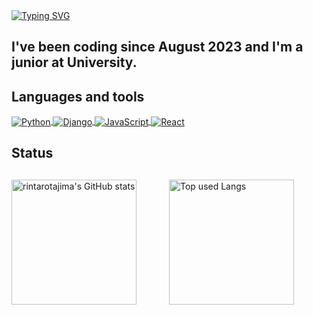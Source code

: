 <a href="https://git.io/typing-svg">
  <img align="center" src="https://readme-typing-svg.herokuapp.com?font=Shippori+Antique+B1&size=30&pause=5000&color=1D52F7&random=false&width=435&lines=Thank+you+for+visiting." alt="Typing SVG" />
</a>

<h2>I've been coding since August 2023 and I'm a junior at University.</h1> 

<h2>Languages and tools</h2>

<a href="https://github.com/rintarotajima/">
  <img align="center" src="https://skillicons.dev/icons?i=python" alt="Python">
</a>
<a href="https://github.com/rintarotajima/">
  <img align="center" src="https://skillicons.dev/icons?i=django" alt="Django">
</a>
<a href="https://github.com/rintarotajima/">
  <img align="center" src="https://skillicons.dev/icons?i=js" alt="JavaScript">
</a>
<a href="https://github.com/rintarotajima/">
  <img align="center" src="https://skillicons.dev/icons?i=react" alt="React">
</a>

<h2>Status<h2></h2>
  
<div style="display: flex;">
  <a href="https://github.com/rintarotajima/" style="flex: 1;">
    <img align="center" src="https://github-readme-stats.vercel.app/api?username=rintarotajima&count_private=true&show_icons=true&theme=yeblu" alt="rintarotajima's GitHub stats" height="200px"  />
  </a>
  <a href="https://github.com/rintarotajima/" style="flex: 1;">
    <img align="center" src="https://github-readme-stats.vercel.app/api/top-langs/?username=rintarotajima&layout=compact&theme=yeblu" alt="Top used Langs" height="200px" />
  </a>
</div>
